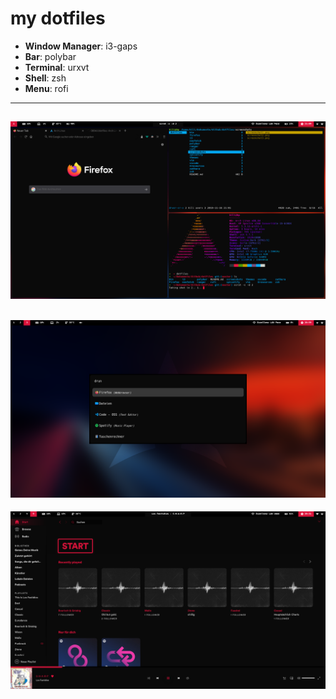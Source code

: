 # my dotfiles

- **Window Manager**: i3-gaps
- **Bar**: polybar
- **Terminal**: urxvt
- **Shell**: zsh
- **Menu**: rofi
---
![Screenshot](https://github.com/089kili/dotfiles/blob/master/screenshots/screenshot1.png)
---
![Screenshot](https://github.com/089kili/dotfiles/blob/master/screenshots/screenshot2.png)
---
![Screenshot](https://github.com/089kili/dotfiles/blob/master/screenshots/screenshot3.png)
